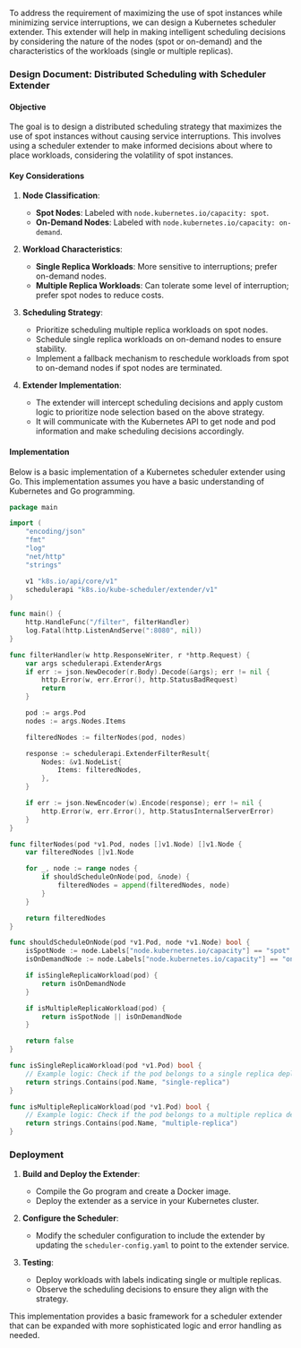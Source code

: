 To address the requirement of maximizing the use of spot instances while minimizing service interruptions, we can design a Kubernetes scheduler extender. This extender will help in making intelligent scheduling decisions by considering the nature of the nodes (spot or on-demand) and the characteristics of the workloads (single or multiple replicas).

### Design Document: Distributed Scheduling with Scheduler Extender

#### Objective
The goal is to design a distributed scheduling strategy that maximizes the use of spot instances without causing service interruptions. This involves using a scheduler extender to make informed decisions about where to place workloads, considering the volatility of spot instances.

#### Key Considerations
1. **Node Classification**:
    - **Spot Nodes**: Labeled with `node.kubernetes.io/capacity: spot`.
    - **On-Demand Nodes**: Labeled with `node.kubernetes.io/capacity: on-demand`.

2. **Workload Characteristics**:
    - **Single Replica Workloads**: More sensitive to interruptions; prefer on-demand nodes.
    - **Multiple Replica Workloads**: Can tolerate some level of interruption; prefer spot nodes to reduce costs.

3. **Scheduling Strategy**:
    - Prioritize scheduling multiple replica workloads on spot nodes.
    - Schedule single replica workloads on on-demand nodes to ensure stability.
    - Implement a fallback mechanism to reschedule workloads from spot to on-demand nodes if spot nodes are terminated.

4. **Extender Implementation**:
    - The extender will intercept scheduling decisions and apply custom logic to prioritize node selection based on the above strategy.
    - It will communicate with the Kubernetes API to get node and pod information and make scheduling decisions accordingly.

#### Implementation

Below is a basic implementation of a Kubernetes scheduler extender using Go. This implementation assumes you have a basic understanding of Kubernetes and Go programming.

```go
package main

import (
	"encoding/json"
	"fmt"
	"log"
	"net/http"
	"strings"

	v1 "k8s.io/api/core/v1"
	schedulerapi "k8s.io/kube-scheduler/extender/v1"
)

func main() {
	http.HandleFunc("/filter", filterHandler)
	log.Fatal(http.ListenAndServe(":8080", nil))
}

func filterHandler(w http.ResponseWriter, r *http.Request) {
	var args schedulerapi.ExtenderArgs
	if err := json.NewDecoder(r.Body).Decode(&args); err != nil {
		http.Error(w, err.Error(), http.StatusBadRequest)
		return
	}

	pod := args.Pod
	nodes := args.Nodes.Items

	filteredNodes := filterNodes(pod, nodes)

	response := schedulerapi.ExtenderFilterResult{
		Nodes: &v1.NodeList{
			Items: filteredNodes,
		},
	}

	if err := json.NewEncoder(w).Encode(response); err != nil {
		http.Error(w, err.Error(), http.StatusInternalServerError)
	}
}

func filterNodes(pod *v1.Pod, nodes []v1.Node) []v1.Node {
	var filteredNodes []v1.Node

	for _, node := range nodes {
		if shouldScheduleOnNode(pod, &node) {
			filteredNodes = append(filteredNodes, node)
		}
	}

	return filteredNodes
}

func shouldScheduleOnNode(pod *v1.Pod, node *v1.Node) bool {
	isSpotNode := node.Labels["node.kubernetes.io/capacity"] == "spot"
	isOnDemandNode := node.Labels["node.kubernetes.io/capacity"] == "on-demand"

	if isSingleReplicaWorkload(pod) {
		return isOnDemandNode
	}

	if isMultipleReplicaWorkload(pod) {
		return isSpotNode || isOnDemandNode
	}

	return false
}

func isSingleReplicaWorkload(pod *v1.Pod) bool {
	// Example logic: Check if the pod belongs to a single replica deployment
	return strings.Contains(pod.Name, "single-replica")
}

func isMultipleReplicaWorkload(pod *v1.Pod) bool {
	// Example logic: Check if the pod belongs to a multiple replica deployment
	return strings.Contains(pod.Name, "multiple-replica")
}
```

### Deployment

1. **Build and Deploy the Extender**:
    - Compile the Go program and create a Docker image.
    - Deploy the extender as a service in your Kubernetes cluster.

2. **Configure the Scheduler**:
    - Modify the scheduler configuration to include the extender by updating the `scheduler-config.yaml` to point to the extender service.

3. **Testing**:
    - Deploy workloads with labels indicating single or multiple replicas.
    - Observe the scheduling decisions to ensure they align with the strategy.

This implementation provides a basic framework for a scheduler extender that can be expanded with more sophisticated logic and error handling as needed.